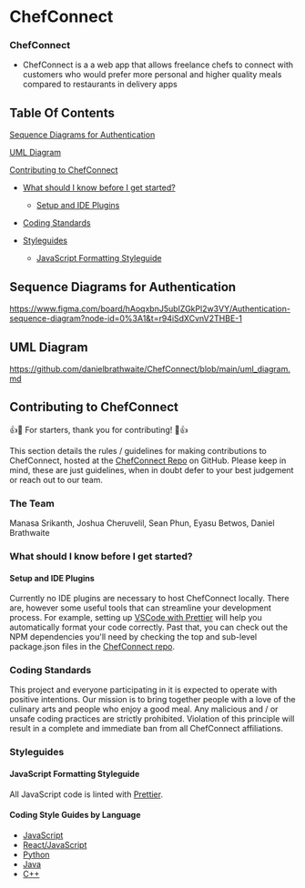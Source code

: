 # ChefConnect

### ChefConnect

- ChefConnect is a a web app that allows freelance chefs to connect with customers who would prefer more personal and higher quality meals compared to restaurants in delivery apps

## Table Of Contents

[Sequence Diagrams for Authentication](#sequence-diagrams-for-authentication)

[UML Diagram](#uml-Diagram)

[Contributing to ChefConnect](#contributing-to-chefconnect)

- [What should I know before I get started?](#what-should-i-know-before-i-get-started)

  - [Setup and IDE Plugins](#setup-and-ide-plugins)

- [Coding Standards](#coding-standards)

- [Styleguides](#styleguides)
  - [JavaScript Formatting Styleguide](#javascript-formatting-styleguide)

## Sequence Diagrams for Authentication

https://www.figma.com/board/hAoqxbnJ5ubIZGkPl2w3VY/Authentication-sequence-diagram?node-id=0%3A1&t=r94iSdXCvnV2THBE-1

## UML Diagram

https://github.com/danielbrathwaite/ChefConnect/blob/main/uml_diagram.md

## Contributing to ChefConnect

:+1::tada: For starters, thank you for contributing! :tada::+1:

This section details the rules / guidelines for making contributions to ChefConnect, hosted at the [ChefConnect Repo](https://github.com/danielbrathwaite/ChefConnect) on GitHub. Please keep in mind, these are just guidelines, when in doubt defer to your best judgement or reach out to our team.

### The Team

Manasa Srikanth,
Joshua Cheruvelil,
Sean Phun,
Eyasu Betwos,
Daniel Brathwaite

### What should I know before I get started?

#### Setup and IDE Plugins

Currently no IDE plugins are necessary to host ChefConnect locally. There are, however some useful tools that can streamline your development process. For example, setting up [VSCode with Prettier](https://blog.yogeshchavan.dev/automatically-format-code-on-file-save-in-visual-studio-code-using-prettier) will help you automatically format your code correctly. Past that, you can check out the NPM dependencies you'll need by checking the top and sub-level package.json files in the [ChefConnect repo](https://github.com/danielbrathwaite/ChefConnect).

### Coding Standards

This project and everyone participating in it is expected to operate with positive intentions. Our mission is to bring together people with a love of the culinary arts and people who enjoy a good meal. Any malicious and / or unsafe coding practices are strictly prohibited. Violation of this principle will result in a complete and immediate ban from all ChefConnect affiliations.

### Styleguides

#### JavaScript Formatting Styleguide

All JavaScript code is linted with [Prettier](https://prettier.io/).

#### Coding Style Guides by Language

- [JavaScript](https://google.github.io/styleguide/jsguide.html)
- [React/JavaScript](https://airbnb.io/javascript/react/)
- [Python](https://www.python.org/dev/peps/pep-0008/)
- [Java](https://google.github.io/styleguide/javaguide.html)
- [C++](https://google.github.io/styleguide/cppguide.html)
